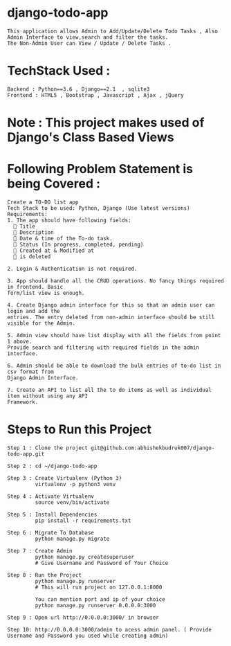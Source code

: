 # django-todo-app

    This application allows Admin to Add/Update/Delete Todo Tasks , Also Admin Interface to view,search and filter the tasks.
    The Non-Admin User can View / Update / Delete Tasks .


# TechStack Used :
    Backend : Python==3.6 , Django==2.1  , sqlite3
    Frontend : HTML5 , Bootstrap , Javascript , Ajax , jQuery

# Note : This project makes used of Django's Class Based Views

# Following Problem Statement is being Covered : 

    Create a TO-DO list app
    Tech Stack to be used: Python, Django (Use latest versions)
    Requirements:
    1. The app should have following fields:
       Title
       Description
       Date & time of the To-do task.
       Status (In progress, completed, pending)
       Created at & Modified at
       is deleted

    2. Login & Authentication is not required.

    3. App should handle all the CRUD operations. No fancy things required in frontend. Basic
    form/list view is enough.

    4. Create Django admin interface for this so that an admin user can login and add the
    entries. The entry deleted from non-admin interface should be still visible for the Admin.

    5. Admin view should have list display with all the fields from point 1 above.
    Provide search and filtering with required fields in the admin interface.

    6. Admin should be able to download the bulk entries of to-do list in csv format from
    Django Admin Interface.

    7. Create an API to list all the to do items as well as individual item without using any API
    Framework.



# Steps to Run this Project

    Step 1 : Clone the project git@github.com:abhishekbudruk007/django-todo-app.git

    Step 2 : cd ~/django-todo-app

    Step 3 : Create Virtualenv (Python 3)
             virtualenv -p python3 venv

    Step 4 : Activate Virtualenv
             source venv/bin/activate

    Step 5 : Install Dependencies
             pip install -r requirements.txt

    Step 6 : Migrate To Database
             python manage.py migrate

    Step 7 : Create Admin
             python manage.py createsuperuser
             # Give Username and Password of Your Choice

    Step 8 : Run the Project
             python manage.py runserver
             # This will run project on 127.0.0.1:8000

             You can mention port and ip of your choice
             python manage.py runserver 0.0.0.0:3000

    Step 9 : Open url http://0.0.0.0:3000/ in browser

    Step 10: http://0.0.0.0:3000/admin to acess admin panel. ( Provide Username and Password you used while creating admin)